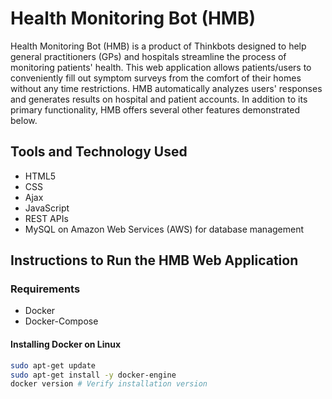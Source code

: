 # Health Monitoring Bot (HMB)

Health Monitoring Bot (HMB) is a product of Thinkbots designed to help general practitioners (GPs) and hospitals streamline the process of monitoring patients' health. This web application allows patients/users to conveniently fill out symptom surveys from the comfort of their homes without any time restrictions. HMB automatically analyzes users' responses and generates results on hospital and patient accounts. In addition to its primary functionality, HMB offers several other features demonstrated below.

## Tools and Technology Used

- HTML5
- CSS
- Ajax
- JavaScript
- REST APIs
- MySQL on Amazon Web Services (AWS) for database management

## Instructions to Run the HMB Web Application

### Requirements

- Docker
- Docker-Compose

#### Installing Docker on Linux

```bash
sudo apt-get update
sudo apt-get install -y docker-engine
docker version # Verify installation version
